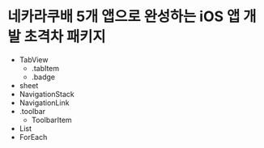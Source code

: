 # 네카라쿠배 5개 앱으로 완성하는 iOS 앱 개발 초격차 패키지

- TabView
    - .tabItem
    - .badge
- sheet
- NavigationStack
- NavigationLink
- .toolbar
    - ToolbarItem
- List
- ForEach